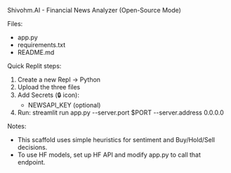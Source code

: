 Shivohm.AI - Financial News Analyzer (Open-Source Mode)

Files:
- app.py
- requirements.txt
- README.md

Quick Replit steps:
1. Create a new Repl -> Python
2. Upload the three files
3. Add Secrets (🔒 icon):
   - NEWSAPI_KEY (optional)
4. Run:
   streamlit run app.py --server.port $PORT --server.address 0.0.0.0

Notes:
- This scaffold uses simple heuristics for sentiment and Buy/Hold/Sell decisions.
- To use HF models, set up HF API and modify app.py to call that endpoint.
